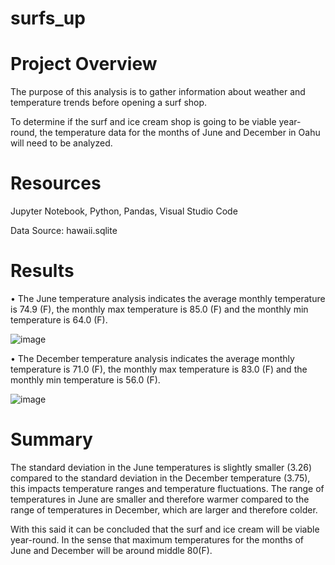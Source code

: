 # surfs_up
# Project Overview

The purpose of this analysis is to gather information about weather and temperature trends before opening a surf shop.

To determine if the surf and ice cream shop is going to be viable year-round, the temperature data for the months of June and December in Oahu will need to be analyzed.

# Resources

Jupyter Notebook, Python, Pandas, Visual Studio Code

Data Source: hawaii.sqlite

# Results

•	The June temperature analysis indicates the average monthly temperature is 74.9 (F), the monthly max temperature is 85.0 (F) and the monthly min temperature is 64.0 (F).


![image](https://user-images.githubusercontent.com/96086671/169832713-f93bfe39-0b94-4f7b-b796-4bc724cc2aef.png)

 
•	The December temperature analysis indicates the average monthly temperature is 71.0 (F), the monthly max temperature is 83.0 (F) and the monthly min temperature is 56.0 (F).
 
 
 ![image](https://user-images.githubusercontent.com/96086671/169832897-98d36509-b3ed-41c1-aa2e-2169fb75fd34.png)

 
# Summary
The standard deviation in the June temperatures is slightly smaller (3.26) compared to the standard deviation in the December temperature (3.75), this impacts temperature ranges and temperature fluctuations. The range of temperatures in June are smaller and therefore warmer compared to the range of temperatures in December, which are larger and therefore colder.

With this said it can be concluded that the surf and ice cream will be viable year-round. In the sense that maximum temperatures for the months of June and December will be around middle 80(F).
